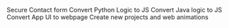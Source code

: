 Secure Contact form
Convert Python Logic to JS
Convert Java logic to JS
Convert App UI to webpage 
Create new projects and web animations